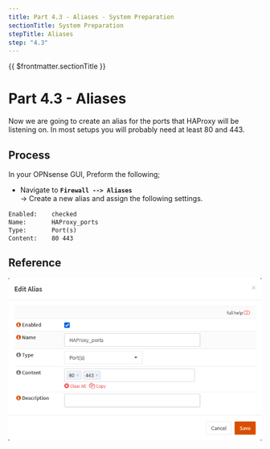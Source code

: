 ```yaml
---
title: Part 4.3 - Aliases - System Preparation
sectionTitle: System Preparation
stepTitle: Aliases
step: "4.3"
---
```


{{ $frontmatter.sectionTitle }}
# Part 4.3 - Aliases

Now we are going to create an alias for the ports that HAProxy will be listening on.
In most setups you will probably need at least 80 and 443.

## Process

In your OPNsense GUI, Preform the following;

- Navigate to **`Firewall --> Aliases`**  
    -> Create a new alias and assign the following settings.

```text
Enabled:    checked
Name:       HAProxy_ports
Type:       Port(s)
Content:    80 443
```

## Reference
![P003-003-ACME-Accounts](assets/P004-003-Firewall-Aliases-HAProxy.png)
